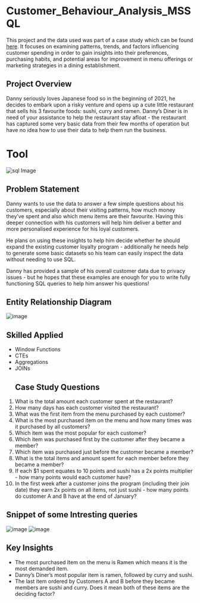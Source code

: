 # Customer_Behaviour_Analysis_MSSQL
This project and the data used was part of a case study which can be found [here](https://8weeksqlchallenge.com/case-study-1/). It focuses on examining patterns, trends, and factors influencing customer spending in order to gain insights into their preferences, purchasing habits, and potential areas for improvement in menu offerings or marketing strategies in a dining establishment.

## Project Overview
Danny seriously loves Japanese food so in the beginning of 2021, he decides to embark upon a risky venture and opens up a cute little restaurant that sells his 3 favourite foods: sushi, curry and ramen. Danny’s Diner is in need of your assistance to help the restaurant stay afloat - the restaurant has captured some very basic data from their few months of operation but have no idea how to use their data to help them run the business.
# Tool
![sql Image](https://github.com/Shevnon/Customer_Behaviour_Analysis_MSSQL/assets/161952555/d2ac505b-afe9-4dc8-828f-84936442e7b1)
## Problem Statement
Danny wants to use the data to answer a few simple questions about his customers, especially about their visiting patterns, how much money they’ve spent and also which menu items are their favourite. Having this deeper connection with his customers will help him deliver a better and more personalised experience for his loyal customers.

He plans on using these insights to help him decide whether he should expand the existing customer loyalty program - additionally he needs help to generate some basic datasets so his team can easily inspect the data without needing to use SQL.

Danny has provided  a sample of his overall customer data due to privacy issues - but he hopes that these examples are enough for you to write fully functioning SQL queries to help him answer his questions!

## Entity Relationship Diagram
![image](https://github.com/Shevnon/Customer_Behaviour_Analysis_MSSQL/assets/161952555/1bd16e8f-46be-438b-bf4f-f35828b28452)

## Skilled Applied
* Window Functions
* CTEs
* Aggregations
* JOINs
  ## Case Study Questions
1. What is the total amount each customer spent at the restaurant?
2. How many days has each customer visited the restaurant?
3. What was the first item from the menu purchased by each customer?
4. What is the most purchased item on the menu and how many times was it purchased by all customers?
5. Which item was the most popular for each customer?
6. Which item was purchased first by the customer after they became a member?
7. Which item was purchased just before the customer became a member?
8. What is the total items and amount spent for each member before they became a member?
9. If each $1 spent equates to 10 points and sushi has a 2x points multiplier - how many points would each customer have?
10. In the first week after a customer joins the program (including their join date) they earn 2x points on all items, not just sushi - how many points do customer A and B have at the end of January?
  
## Snippet of some Intresting queries 
![image](https://github.com/Shevnon/Customer_Behaviour_Analysis_MSSQL/assets/161952555/bb4b0c61-69bf-4f78-85a0-1b777236f7c5)
![image](https://github.com/Shevnon/Customer_Behaviour_Analysis_MSSQL/assets/161952555/692a08cc-8ea8-4995-ad9a-e75de5b9a625)


## Key Insights
* The most purchased Item on the menu is Ramen which means it is the most demanded item.
* Danny’s Diner’s most popular item is ramen, followed by curry and sushi.
* The last item ordered by Customers A and B before they became members are sushi and curry. Does it mean both of these items are the deciding factor?
  


